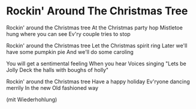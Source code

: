 # Rockin' Around The Christmas Tree

Rockin' around the Christmas tree At the Christmas party hop Mistletoe hung where you can see Ev'ry couple tries to stop

Rockin' around the Christmas tree Let the Christmas spirit ring Later we'll have some pumpkin pie And we'll do some caroling

You will get a sentimental feeling When you hear Voices singing "Lets be Jolly Deck the halls with boughs of holly"

Rockin' around the Christmas tree Have a happy holiday Ev'ryone dancing merrily In the new Old fashioned way

(mit Wiederhohlung)

